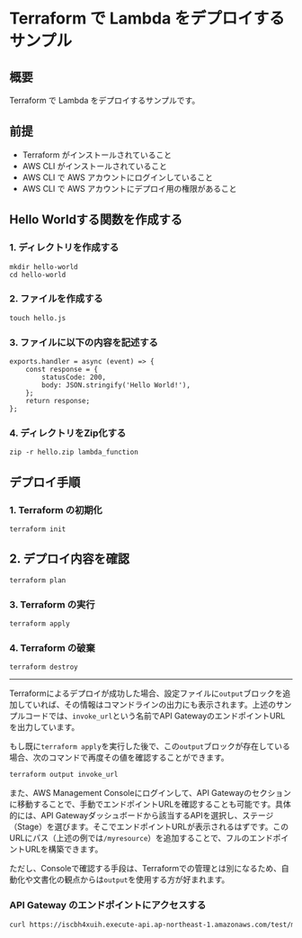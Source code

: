 # Terraform で Lambda をデプロイするサンプル
## 概要
Terraform で Lambda をデプロイするサンプルです。

## 前提
- Terraform がインストールされていること
- AWS CLI がインストールされていること
- AWS CLI で AWS アカウントにログインしていること
- AWS CLI で AWS アカウントにデプロイ用の権限があること

## Hello Worldする関数を作成する
### 1. ディレクトリを作成する
```
mkdir hello-world
cd hello-world
```

### 2. ファイルを作成する
```
touch hello.js
```

### 3. ファイルに以下の内容を記述する
```
exports.handler = async (event) => {
    const response = {
        statusCode: 200,
        body: JSON.stringify('Hello World!'),
    };
    return response;
};
```

### 4. ディレクトリをZip化する
```
zip -r hello.zip lambda_function
```

## デプロイ手順
### 1. Terraform の初期化
```
terraform init
```

## 2. デプロイ内容を確認
```
terraform plan
```

### 3. Terraform の実行
```
terraform apply
```

### 4. Terraform の破棄
```
terraform destroy
```

------

Terraformによるデプロイが成功した場合、設定ファイルに`output`ブロックを追加していれば、その情報はコマンドラインの出力にも表示されます。上述のサンプルコードでは、`invoke_url`という名前でAPI GatewayのエンドポイントURLを出力しています。

もし既に`terraform apply`を実行した後で、この`output`ブロックが存在している場合、次のコマンドで再度その値を確認することができます。

```bash
terraform output invoke_url
```

また、AWS Management Consoleにログインして、API Gatewayのセクションに移動することで、手動でエンドポイントURLを確認することも可能です。具体的には、API Gatewayダッシュボードから該当するAPIを選択し、ステージ（Stage）を選びます。そこでエンドポイントURLが表示されるはずです。このURLにパス（上述の例では`/myresource`）を追加することで、フルのエンドポイントURLを構築できます。

ただし、Consoleで確認する手段は、Terraformでの管理とは別になるため、自動化や文書化の観点からは`output`を使用する方が好まれます。

### API Gateway のエンドポイントにアクセスする
```bash
curl https://iscbh4xuih.execute-api.ap-northeast-1.amazonaws.com/test/myresource
